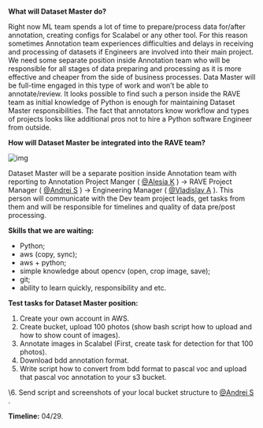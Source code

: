 **What will Dataset Master do?**



Right now ML team spends a lot of time to prepare/process data for/after annotation,  creating configs for Scalabel or any other tool. For this reason sometimes Annotation team experiences difficulties and delays in receiving and processing of datasets if Engineers are involved into their main project. We need some separate position inside Annotation team who will be responsible for all stages of data preparing and processing as it is more effective and cheaper from the side of business processes. Data Master will be full-time engaged in this type of work and won’t be able to annotate/review. It looks possible to find such a person inside the RAVE team as initial knowledge of Python is enough for maintaining Dataset Master responsibilities. The fact that annotators know workflow and types of projects looks like additional pros not to hire a Python software Engineer from outside.



**How will Dataset Master be integrated into the RAVE team?**

![img](https://paper-attachments.dropbox.com/s_D1614F02431B014E2EB48FED4971EECFF0D93F9EC6A43E20E2C0061BAF9D7C75_1555937957482_Screen+Shot+2019-04-22+at+3.58.37+PM.png)

Dataset Master will be a separate position inside Annotation team with reporting to Annotation Project Manger ( [@Alesia K]() ) → RAVE Project Manager ( [@Andrei S]() ) → Engineering Manager ( [@Vladislav A]() ). This person will communicate with the Dev team project leads, get tasks from them and will be responsible for timelines and quality of data pre/post processing.



**Skills that we are waiting:**

- Python;
- aws (copy, sync);
- aws + python;
- simple knowledge about opencv (open, crop image, save);
- git;
- ability to learn quickly, responsibility and etc.



**Test tasks for Dataset Master position:**



1. Create your own account in AWS.
2. Create bucket, upload 100 photos (show bash script how to upload and how to show count of images).
3. Annotate images in Scalabel (First, create task for detection for that 100 photos).
4. Download bdd annotation format.
5. Write script how to convert from bdd format to pascal voc and upload that pascal voc annotation to your s3 bucket.

 \6. Send script and screenshots of your local bucket structure to [@Andrei S]() .

**Timeline:** 04/29.
